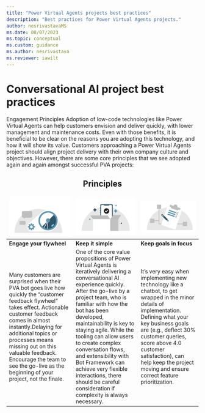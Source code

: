 ```yaml
---
title: "Power Virtual Agents projects best practices"
description: "Best practices for Power Virtual Agents projects."
author: nesrivastavaMS
ms.date: 08/07/2023
ms.topic: conceptual
ms.custom: guidance
ms.author: nesrivastava
ms.reviewer: iawilt
---
```


# Conversational AI project best practices

Engagement Principles 
Adoption of low-code technologies like Power Virtual Agents can help customers envision and deliver quickly, with 
lower management and maintenance costs. Even with those benefits, it is beneficial to be clear on the reasons you are 
adopting this technology, and how it will show its value. 
Customers approaching a Power Virtual Agents project should align project delivery with their own company culture 
and objectives. However, there are some core principles that we see adopted again and again amongst successful PVA 
projects: 
## <center>Principles</center> ##
 <style>td, th {
   border: none!important;
}
</style>
 |<img src="./media/topics/Project-best-practices-Flywheel.png" />|<img src="./media/topics/Project-best-practices-Keep-it-simple.png" />|<img src="./media/topics/Project-best-practices-goal.png" />|
 |:--- |:---|:--- |
 |**Engage your flywheel**|**Keep it simple**|**Keep goals in focus**|
 |Many customers are surprised when their PVA bot goes live how quickly the “customer feedback flywheel” takes effect. Actionable customer feedback comes in almost instantly.Delaying for additional topics or processes means missing out on this valuable feedback. Encourage the team to see the go-live as the beginning of your project, not the finale.|One of the core value propositions of Power Virtual Agents is iteratively delivering a conversational AI experience quickly. After the go-live by a project team, who is familiar with how the bot has been developed, maintainability is key to staying agile. While the tooling can allow users to create complex conversation flows, and extensibility with Bot Framework can achieve very flexible interactions, there should be careful consideration if complexity is always necessary.|It’s very easy when implementing new technology like a chatbot, to get wrapped in the minor details of implementation. Defining what your key business goals are (e.g., deflect 30% customer queries, score above 4.0 customer satisfaction), can help keep the project moving and ensure correct feature prioritization.|



